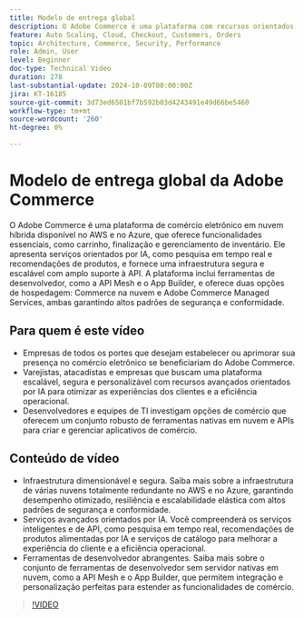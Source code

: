 ```yaml
---
title: Modelo de entrega global
description: O Adobe Commerce é uma plataforma com recursos orientados por IA, APIs robustas e segurança superior, disponível no AWS e no Azure com opções de suporte flexíveis.
feature: Auto Scaling, Cloud, Checkout, Customers, Orders
topic: Architecture, Commerce, Security, Performance
role: Admin, User
level: Beginner
doc-type: Technical Video
duration: 278
last-substantial-update: 2024-10-09T00:00:00Z
jira: KT-16185
source-git-commit: 3d73ed6501bf7b592b03d4243491e49d66be5460
workflow-type: tm+mt
source-wordcount: '260'
ht-degree: 0%

---
```



# Modelo de entrega global da Adobe Commerce

O Adobe Commerce é uma plataforma de comércio eletrônico em nuvem híbrida disponível no AWS e no Azure, que oferece funcionalidades essenciais, como carrinho, finalização e gerenciamento de inventário. Ele apresenta serviços orientados por IA, como pesquisa em tempo real e recomendações de produtos, e fornece uma infraestrutura segura e escalável com amplo suporte à API. A plataforma inclui ferramentas de desenvolvedor, como a API Mesh e o App Builder, e oferece duas opções de hospedagem: Commerce na nuvem e Adobe Commerce Managed Services, ambas garantindo altos padrões de segurança e conformidade.

## Para quem é este vídeo

- Empresas de todos os portes que desejam estabelecer ou aprimorar sua presença no comércio eletrônico se beneficiariam do Adobe Commerce.
- Varejistas, atacadistas e empresas que buscam uma plataforma escalável, segura e personalizável com recursos avançados orientados por IA para otimizar as experiências dos clientes e a eficiência operacional.
- Desenvolvedores e equipes de TI investigam opções de comércio que oferecem um conjunto robusto de ferramentas nativas em nuvem e APIs para criar e gerenciar aplicativos de comércio.

## Conteúdo de vídeo

- Infraestrutura dimensionável e segura.  Saiba mais sobre a infraestrutura de várias nuvens totalmente redundante no AWS e no Azure, garantindo desempenho otimizado, resiliência e escalabilidade elástica com altos padrões de segurança e conformidade.
- Serviços avançados orientados por IA. Você compreenderá os serviços inteligentes e de API, como pesquisa em tempo real, recomendações de produtos alimentadas por IA e serviços de catálogo para melhorar a experiência do cliente e a eficiência operacional.
- Ferramentas de desenvolvedor abrangentes. Saiba mais sobre o conjunto de ferramentas de desenvolvedor sem servidor nativas em nuvem, como a API Mesh e o App Builder, que permitem integração e personalização perfeitas para estender as funcionalidades de comércio.

>[!VIDEO](https://video.tv.adobe.com/v/3433505?learn=on&captions=por_br)
